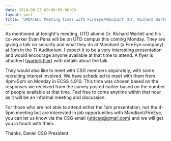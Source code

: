```yaml
---
date: 2014-09-25 00:00:00-06:00
layout: post
title: 'UPDATED: Meeting times with FireEye/Mandiant (Dr. Richard Wartell) on Monday'
---
```


As mentioned at tonight's meeting, UTD alumni Dr. Richard Wartell and his co-worker Evan Pena will be on UTD campus this coming Monday. They are giving a talk on security and what they do at Mandiant (a FireEye company) at 1pm in the TI Auditorium. I expect it to be a very interesting presentation and would encourage anyone available at that time to attend. A flyer is attached ([wartell-flier](https://csg.utdallas.edu/wp-content/uploads/2014/09/wartell-flier.pdf)) with details about the talk.

They would also like to meet with CSG members separately, with some recruiting interest involved. We have scheduled to meet with them from 4pm-5pm on Monday in ECSS 4.910. This time was chosen based on the responses we received from the survey posted earlier based on the number of people available at that time. Feel free to come anytime within that hour as it will be an informal meeting and discussion.

For those who are not able to attend either the 1pm presentation, nor the 4-5pm meeting but are interested in job opportunities with Mandiant/FireEye, you can let us know via the CSG email (utdcsg@gmail.com) and we will get you in touch with them.

Thanks,
Daniel
CSG President
